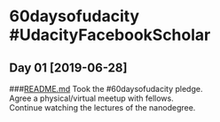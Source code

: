 # 60daysofudacity #UdacityFacebookScholar
## Day 01 [2019-06-28]
###[README.md](https://github.com/sfrias/FB_AI_LibraChain/blob/master/SecPrivAI/60days/Day01/README.md)
Took the #60daysofudacity pledge.
<br>Agree a physical/virtual meetup with fellows.
<br>Continue watching the lectures of the nanodegree.
